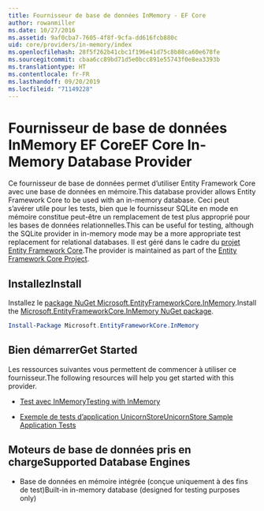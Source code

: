 ```yaml
---
title: Fournisseur de base de données InMemory - EF Core
author: rowanmiller
ms.date: 10/27/2016
ms.assetid: 9af0cba7-7605-4f8f-9cfa-dd616fcb880c
uid: core/providers/in-memory/index
ms.openlocfilehash: 28f5f262b41cbc1f196e41d75c8b88ca60e678fe
ms.sourcegitcommit: cbaa6cc89bd71d5e0bcc891e55743f0e8ea3393b
ms.translationtype: HT
ms.contentlocale: fr-FR
ms.lasthandoff: 09/20/2019
ms.locfileid: "71149228"
---
```

# <a name="ef-core-in-memory-database-provider"></a><span data-ttu-id="0fa40-102">Fournisseur de base de données InMemory EF Core</span><span class="sxs-lookup"><span data-stu-id="0fa40-102">EF Core In-Memory Database Provider</span></span>

<span data-ttu-id="0fa40-103">Ce fournisseur de base de données permet d’utiliser Entity Framework Core avec une base de données en mémoire.</span><span class="sxs-lookup"><span data-stu-id="0fa40-103">This database provider allows Entity Framework Core to be used with an in-memory database.</span></span> <span data-ttu-id="0fa40-104">Ceci peut s’avérer utile pour les tests, bien que le fournisseur SQLite en mode en mémoire constitue peut-être un remplacement de test plus approprié pour les bases de données relationnelles.</span><span class="sxs-lookup"><span data-stu-id="0fa40-104">This can be useful for testing, although the SQLite provider in in-memory mode may be a more appropriate test replacement for relational databases.</span></span> <span data-ttu-id="0fa40-105">Il est géré dans le cadre du [projet Entity Framework Core](https://github.com/aspnet/EntityFrameworkCore).</span><span class="sxs-lookup"><span data-stu-id="0fa40-105">The provider is maintained as part of the [Entity Framework Core Project](https://github.com/aspnet/EntityFrameworkCore).</span></span>

## <a name="install"></a><span data-ttu-id="0fa40-106">Installez</span><span class="sxs-lookup"><span data-stu-id="0fa40-106">Install</span></span>

<span data-ttu-id="0fa40-107">Installez le [package NuGet Microsoft.EntityFrameworkCore.InMemory](https://www.nuget.org/packages/Microsoft.EntityFrameworkCore.InMemory/).</span><span class="sxs-lookup"><span data-stu-id="0fa40-107">Install the [Microsoft.EntityFrameworkCore.InMemory NuGet package](https://www.nuget.org/packages/Microsoft.EntityFrameworkCore.InMemory/).</span></span>

``` powershell
Install-Package Microsoft.EntityFrameworkCore.InMemory
```

## <a name="get-started"></a><span data-ttu-id="0fa40-108">Bien démarrer</span><span class="sxs-lookup"><span data-stu-id="0fa40-108">Get Started</span></span>

<span data-ttu-id="0fa40-109">Les ressources suivantes vous permettent de commencer à utiliser ce fournisseur.</span><span class="sxs-lookup"><span data-stu-id="0fa40-109">The following resources will help you get started with this provider.</span></span>
* [<span data-ttu-id="0fa40-110">Test avec InMemory</span><span class="sxs-lookup"><span data-stu-id="0fa40-110">Testing with InMemory</span></span>](../../miscellaneous/testing/in-memory.md)

* [<span data-ttu-id="0fa40-111">Exemple de tests d’application UnicornStore</span><span class="sxs-lookup"><span data-stu-id="0fa40-111">UnicornStore Sample Application Tests</span></span>](https://github.com/rowanmiller/UnicornStore/blob/master/UnicornStore/src/UnicornStore.Tests/Controllers/ShippingControllerTests.cs)

## <a name="supported-database-engines"></a><span data-ttu-id="0fa40-112">Moteurs de base de données pris en charge</span><span class="sxs-lookup"><span data-stu-id="0fa40-112">Supported Database Engines</span></span>

* <span data-ttu-id="0fa40-113">Base de données en mémoire intégrée (conçue uniquement à des fins de test)</span><span class="sxs-lookup"><span data-stu-id="0fa40-113">Built-in in-memory database (designed for testing purposes only)</span></span>

